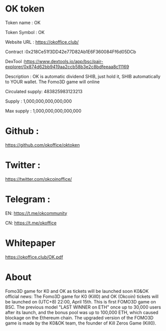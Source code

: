 # OK token


Token name : OK

Token Symbol : OK

Website URL :  https://okoffice.club/

Contract :0x218Ce51f3DD42e77D82Ab1E6F360084Ff6d05DCb

DexTool :https://www.dextools.io/app/bsc/pair-explorer/0x874d62bb9419aa2ccb58b3e2c8bdfeeaa8c11169

Description : OK is automatic dividend SHIB, just hold it, SHIB automatically to YOUR wallet. The Fomo3D game will online


Circulated supply: 483825983123213

Supply : 1,000,000,000,000,000

Max supply : 1,000,000,000,000,000 

# Github : 

https://github.com/okoffice/oktoken


# Twitter : 

https://twitter.com/okcoinoffice/

# Telegram : 

EN: https://t.me/okcommunity

CN: https://t.me/okoffice

# Whitepaper

https://okoffice.club/OK.pdf


# About

Fomo3D game for K0 and OK as tickets will be launched soon
K0&OK official news: The Fomo3D game for K0 (Kill0) and OK (Okcoin) tickets will be launched on (UTC+8) 22:00, April 15th. This is first FOMO3D game on BSC.  The previous model "LAST WINNER on ETH" once up to 30,000 users after its launch, and the bonus pool was up to 100,000 ETH, which caused blockage on the Ethereum chain.  The upgraded version of the FOMO3D game is made by the K0&OK team, the founder of Kill Zeros Game (Kill0).
